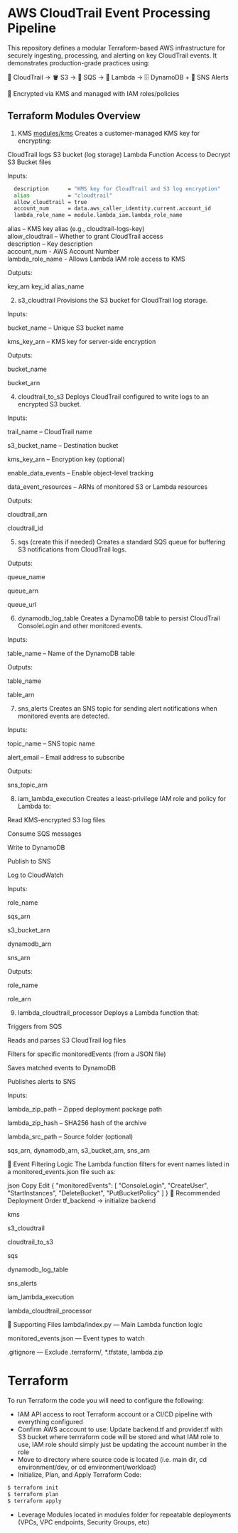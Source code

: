 # AWS CloudTrail Event Processing Pipeline
This repository defines a modular Terraform-based AWS infrastructure for securely ingesting, processing, and alerting on key CloudTrail events. It demonstrates production-grade practices using:

📜 CloudTrail → 🪣 S3 → 📩 SQS → 🧠 Lambda → 🗄️ DynamoDB + 🔔 SNS Alerts

🔐 Encrypted via KMS and managed with IAM roles/policies


## Terraform Modules Overview
1. KMS [modules/kms](./modules/kms/)
Creates a customer-managed KMS key for encrypting:

CloudTrail logs
S3 bucket (log storage)
Lambda Function Access to Decrypt S3 Bucket files

Inputs:

```bash
  description      = "KMS key for CloudTrail and S3 log encryption"
  alias            = "cloudtrail"
  allow_cloudtrail = true
  account_num      = data.aws_caller_identity.current.account_id
  lambda_role_name = module.lambda_iam.lambda_role_name
```

alias – KMS key alias (e.g., cloudtrail-logs-key)  
allow_cloudtrail – Whether to grant CloudTrail access  
description – Key description  
account_num - AWS Account Number  
lambda_role_name - Allows Lambda IAM role access to KMS  

Outputs:

key_arn
key_id
alias_name

2. s3_cloudtrail
Provisions the S3 bucket for CloudTrail log storage.

Inputs:

bucket_name – Unique S3 bucket name

kms_key_arn – KMS key for server-side encryption

Outputs:

bucket_name

bucket_arn

4. cloudtrail_to_s3
Deploys CloudTrail configured to write logs to an encrypted S3 bucket.

Inputs:

trail_name – CloudTrail name

s3_bucket_name – Destination bucket

kms_key_arn – Encryption key (optional)

enable_data_events – Enable object-level tracking

data_event_resources – ARNs of monitored S3 or Lambda resources

Outputs:

cloudtrail_arn

cloudtrail_id

5. sqs (create this if needed)
Creates a standard SQS queue for buffering S3 notifications from CloudTrail logs.

Outputs:

queue_name

queue_arn

queue_url

6. dynamodb_log_table
Creates a DynamoDB table to persist CloudTrail ConsoleLogin and other monitored events.

Inputs:

table_name – Name of the DynamoDB table

Outputs:

table_name

table_arn

7. sns_alerts
Creates an SNS topic for sending alert notifications when monitored events are detected.

Inputs:

topic_name – SNS topic name

alert_email – Email address to subscribe

Outputs:

sns_topic_arn

8. iam_lambda_execution
Creates a least-privilege IAM role and policy for Lambda to:

Read KMS-encrypted S3 log files

Consume SQS messages

Write to DynamoDB

Publish to SNS

Log to CloudWatch

Inputs:

role_name

sqs_arn

s3_bucket_arn

dynamodb_arn

sns_arn

Outputs:

role_name

role_arn

9. lambda_cloudtrail_processor
Deploys a Lambda function that:

Triggers from SQS

Reads and parses S3 CloudTrail log files

Filters for specific monitoredEvents (from a JSON file)

Saves matched events to DynamoDB

Publishes alerts to SNS

Inputs:

lambda_zip_path – Zipped deployment package path

lambda_zip_hash – SHA256 hash of the archive

lambda_src_path – Source folder (optional)

sqs_arn, dynamodb_arn, s3_bucket_arn, sns_arn

🧪 Event Filtering Logic
The Lambda function filters for event names listed in a monitored_events.json file such as:

json
Copy
Edit
{
  "monitoredEvents": [
    "ConsoleLogin",
    "CreateUser",
    "StartInstances",
    "DeleteBucket",
    "PutBucketPolicy"
  ]
}
📌 Recommended Deployment Order
tf_backend → initialize backend

kms

s3_cloudtrail

cloudtrail_to_s3

sqs

dynamodb_log_table

sns_alerts

iam_lambda_execution

lambda_cloudtrail_processor

📁 Supporting Files
lambda/index.py — Main Lambda function logic

monitored_events.json — Event types to watch

.gitignore — Exclude .terraform/, *.tfstate, lambda.zip



# Terraform

To run Terraform the code you will need to configure the following:

- IAM API access to root Terraform account or a CI/CD pipeline with everything configured
- Confirm AWS acccount to use: Update backend.tf and provider.tf with S3 bucket where terrraform code will be stored and what IAM role to use, IAM role should simply just be updating the account number  in the role
- Move to directory where source code is located (i.e. main dir, cd environment/dev, or cd environment/workload)
- Initialize, Plan, and Apply Terraform Code:
```bash
$ terraform init
$ terraform plan
$ terraform apply
```
- Leverage Modules located in modules folder for repeatable deployments (VPCs, VPC endpoints, Security Groups, etc)

